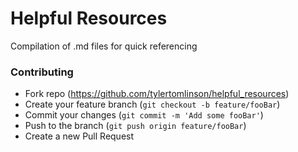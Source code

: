 # Helpful Resources

Compilation of .md files for quick referencing

 ### Contributing
- Fork repo (https://github.com/tylertomlinson/helpful_resources)
- Create your feature branch (`git checkout -b feature/fooBar`)
- Commit your changes (`git commit -m 'Add some fooBar'`)
- Push to the branch (`git push origin feature/fooBar`)
- Create a new Pull Request

